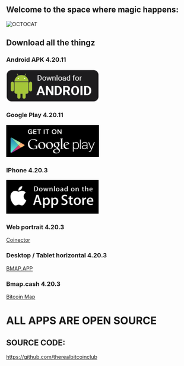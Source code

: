 <link rel="stylesheet" type="text/css" href="style.css">

## Welcome to the space where magic happens:

![OCTOCAT](<https://user-images.githubusercontent.com/30203863/71215319-517d2a80-22af-11ea-9ca8-206a2162c1cb.png> "OCTOCAT")

## Download all the thingz

### Android APK 4.20.11

<a href="https://github.com/theRealBitcoinClub/flutter_coinector/releases/download/public/app-release.apk" title="Android APK Download">
  <img style="imatsch" alt="Android APK Download"
       title="Android APK Download"
       src="https://github.com/theRealBitcoinClub/therealbitcoinclub.github.io/raw/6460d5061b098532b4f81751c0a039b7a6926708/android-apk-download.png"
  />
</a>

### Google Play 4.20.11

<a href="https://play.google.com/store/apps/details?id=cash.bitcoinmap.coinector" title="Google Play Download">
  <img alt="Google Play Download"
       title="Google Play Download"
       src="https://github.com/theRealBitcoinClub/therealbitcoinclub.github.io/raw/master/app-download-playstore.png"
  />
</a>

### IPhone 4.20.3

<a href="http://coinector.app" title="IPhone App">
  <img alt="IPhone App"
       title="IPhone App"
       src="https://github.com/theRealBitcoinClub/therealbitcoinclub.github.io/raw/master/app-download-iphone.png"
  />
</a>

### Web portrait 4.20.3

[Coinector](http://coinector.app) 

### Desktop / Tablet horizontal 4.20.3

[BMAP.APP](http://bmap.app)

### Bmap.cash 4.20.3

[Bitcoin Map](http://bitcoinmap.cash)

# ALL APPS ARE OPEN SOURCE
## SOURCE CODE:
https://github.com/therealbitcoinclub
